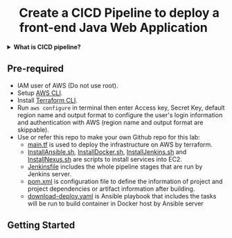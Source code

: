 <h1 align="center">
<br>
  Create a CICD Pipeline to deploy a front-end Java Web Application
  <br>
</h1>

<details><summary><b>What is CICD pipeline?</b></summary>

**CICD** is an automated process that includes both **Continuous Integration (CI)** and **Continuous Deployment/Delivery (CD)**. **CI** is the continuous integration and testing of source code, while **CD** is the continuous deployment of source code to production environments.

**Pipeline** is an automated process for building, testing, packaging, and deploying applications. It includes a series of interconnected stages to minimize time and cost, while ensuring consistency and reliability in the application deployment. **Pipeline** can be implemented using various tools such as Jenkins, GitLab CI/CD, CircleCI, or Travis CI.

**Pipeline** can be used in the **CI** or **CD** process to automate the building, testing, and deployment of applications. Therefore, **Pipeline** and **CICD** are closely related and are often used together in software development projects.


In this tutorial, **Pipeline** and **CICD** use ``Jenkins``, ``Ansible``, ``Nexus`` and a ``Docker host``.

- **Pipeline process steps:**
    - The pipeline is built using [Jenkinsfile](./Jenkinsfile) and [source code](./src/main/webapp/) that describes the process of building, testing, packaging, and deploying the application. This pipeline uses the following tools and servers:
    - ``Jenkins``: used to run the pipeline and perform steps in the CI/CD process.
    - ``Nexus``: used to store artifacts, including JAR files, WAR files, and Docker images.
    - ``Ansible``: used to deploy configuration files and scripts during the application deployment process.
    - ``Docker host``: used to run Docker containers.
- **CI process steps:**
    - The CI process in this pipeline includes the following steps:
    - Checkout source code from the Git repository.
    - Build the project using Apache Maven to create a WAR file.
    - Perform unit and integration testing steps using JUnit and Selenium.
    - Store the WAR file in the Nexus server.
- **CD process steps:**
    - Retrieve the WAR file from the Nexus server.
    - Package the application into a Docker image.
    - Push the Docker image to a Docker Registry.
    - Deploy the application to the Docker host server using Ansible.

When there is a change in the project's source code, the Jenkins server will automatically trigger the pipeline and perform the CI/CD process to ensure that the application is built, tested, and deployed automatically, reliably, and consistently.
</details>

## Pre-required
- IAM user of AWS (Do not use root).
- Setup [AWS CLI](https://docs.aws.amazon.com/cli/latest/userguide/getting-started-install.html).
- Install [Terraform CLI](https://developer.hashicorp.com/terraform/downloads).
- Run `aws configure` in terminal then enter Access key, Secret Key, default region name and output format to configure the user's login information and authentication with AWS (region name and output format are skippable).
- Use or refer this repo to make your own Github repo for this lab:
    - [main.tf](./main.tf) is used to deploy the infrastructure on AWS by terraform.
    - [InstallAnsible.sh](./InstallAnsible.sh), [InstallDocker.sh](./InstallDocker.sh), [InstallJenkins.sh](./InstallJenkins.sh) and [InstallNexus.sh](./InstallNexus.sh) are scripts to install services into EC2.
    - [Jenkinsfile](./Jenkinsfile) includes the whole pipeline stages that are run by Jenkins server.
    - [pom.xml](./pom.xml) is configuration file to define the information of project and project dependencies or artifact information after building.
    - [download-deploy.yaml](./download-deploy.yaml) is Ansible playbook that includes the tasks will be run to build container in Docker host by Ansible server

## Getting Started


